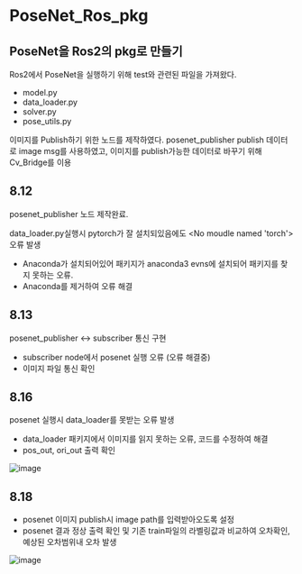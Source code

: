 # PoseNet_Ros_pkg

## PoseNet을 Ros2의 pkg로 만들기

Ros2에서 PoseNet을 실행하기 위해 test와 관련된 파일을 가져왔다.
- model.py
- data_loader.py
- solver.py
- pose_utils.py

이미지를 Publish하기 위한 노드를 제작하였다.
posenet_publisher
publish 데이터로 image msg를 사용하였고, 이미지를 publish가능한 데이터로 바꾸기 위해 Cv_Bridge를 이용

## 8.12 

posenet_publisher 노드 제작완료.

data_loader.py실행시 pytorch가 잘 설치되있음에도 <No moudle named 'torch'> 오류 발생 
 - Anaconda가 설치되어있어 패키지가 anaconda3 evns에 설치되어 패키지를 찾지 못하는 오류.
 - Anaconda를 제거하여 오류 해결
 
## 8.13

posenet_publisher <-> subscriber 통신 구현
- subscriber node에서 posenet 실행 오류 (오류 해결중)
- 이미지 파일 통신 확인

## 8.16

posenet 실행시 data_loader를 못받는 오류 발생 
- data_loader 패키지에서 이미지를 읽지 못하는 오류, 코드를 수정하여 해결
- pos_out, ori_out 출력 확인

![image](https://user-images.githubusercontent.com/80799025/185359334-36c10185-ce62-4807-af68-fde62918fd84.png)


## 8.18
- posenet 이미지 publish시 image path를 입력받아오도록 설정
- posenet 결과 정상 출력 확인 및 기존 train파일의 라벨링값과 비교하여 오차확인, 예상된 오차범위내 오차 발생

![image](https://user-images.githubusercontent.com/80799025/185362564-8f43ac00-ea9c-410b-905a-04dd78622060.png)
